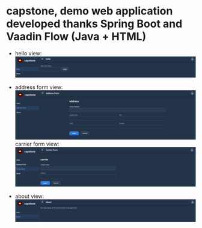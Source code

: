 # capstone, demo web application developed thanks Spring Boot and Vaadin Flow (Java + HTML)

* hello view:
![capstone hello biew](https://github.com/paolomococci/enterprise-workshop/blob/main/screenshots/screenshot_capstone_hello.png)

* address form view:
![capstone address form view](https://github.com/paolomococci/enterprise-workshop/blob/main/screenshots/screenshot_capstone_address_form.png)
carrier form view:
![capstone carrier form view](https://github.com/paolomococci/enterprise-workshop/blob/main/screenshots/screenshot_capstone_carrier_form.png)

* about view:
![capstone about view](https://github.com/paolomococci/enterprise-workshop/blob/main/screenshots/screenshot_capstone_about.png)
